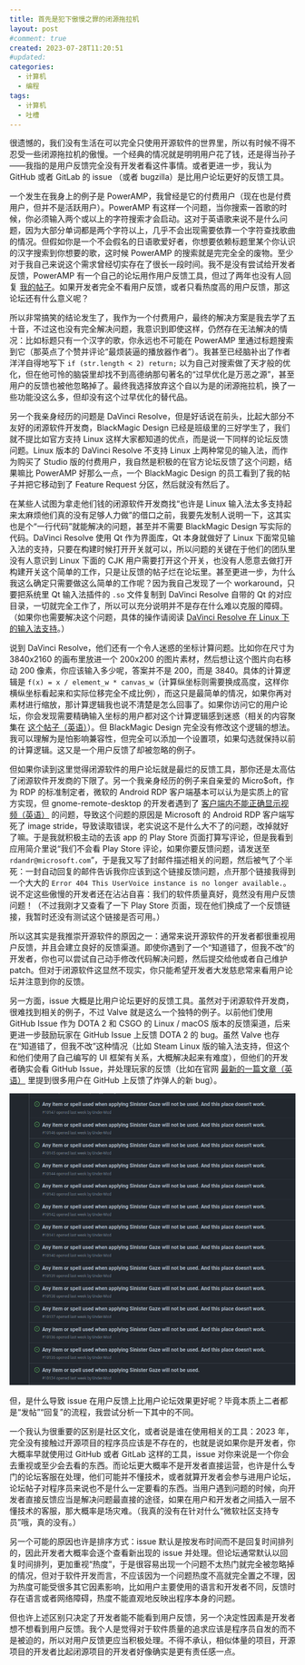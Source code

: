```yaml
---
title: 首先是犯下傲慢之罪的闭源拖拉机
layout: post
#comment: true
created: 2023-07-28T11:20:51
#updated: 
categories:
  - 计算机
  - 编程
tags:
  - 计算机
  - 吐槽
---
```

很遗憾的，我们没有生活在可以完全只使用开源软件的世界里，所以有时候不得不忍受一些闭源拖拉机的傲慢。一个经典的情况就是明明用户花了钱，还是得当孙子——我指的是用户反馈完全没有开发者看这件事情。或者更进一步，我认为 GitHub 或者 GitLab 的 issue （或者 bugzilla）是比用户论坛更好的反馈工具。

<!--more-->

一个发生在我身上的例子是 PowerAMP，我曾经是它的付费用户（现在也是付费用户，但并不是活跃用户）。PowerAMP 有这样一个问题，当你搜索一首歌的时候，你必须输入两个或以上的字符搜索才会启动。这对于英语歌来说不是什么问题，因为大部分单词都是两个字符以上，几乎不会出现需要依靠一个字符查找歌曲的情况。但假如你是一个不会假名的日语歌爱好者，你想要依赖标题里某个你认识的汉字搜索到你想要的歌，这时候 PowerAMP 的搜索就是完完全全的废物。至少对于我自己来说这个需求曾经切实存在了很长一段时间。我不是没有尝试给开发者反馈，PowerAMP 有一个自己的论坛用作用户反馈工具，但过了两年也没有人回复 [我的帖子](https://forum.powerampapp.com/topic/20907-start-searching-after-just-typing-1-character-instead-of-2/)。如果开发者完全不看用户反馈，或者只看热度高的用户反馈，那这论坛还有什么意义呢？

所以非常搞笑的结论发生了，我作为一个付费用户，最终的解决方案是我去学了五十音，不过这也没有完全解决问题，我意识到即使这样，仍然存在无法解决的情况：比如标题只有一个汉字的歌，你永远也不可能在 PowerAMP 里通过标题搜索到它（那英点了个赞并评论“最烦装逼的播放器作者”）。我甚至已经脑补出了作者洋洋自得地写下 `if (str.length < 2) return;` 以为自己对搜索做了天才般的优化，但在他可怜的脑袋里却找不到高德纳那句著名的“过早优化是万恶之源”，甚至用户的反馈也被他忽略掉了。最终我选择放弃这个自以为是的闭源拖拉机，换了一些功能没这么多，但却没有这个过早优化的替代品。

另一个我亲身经历的问题是 DaVinci Resolve，但是好话说在前头，比起大部分不友好的闭源软件开发商，BlackMagic
 Design 已经是班级里的三好学生了，我们就不提比如官方支持 Linux 这样大家都知道的优点，而是说一下同样的论坛反馈问题。Linux 版本的 DaVinci Resolve 不支持 Linux 上两种常见的输入法，而作为购买了 Studio 版的付费用户，我自然是积极的在官方论坛反馈了这个问题，结果嘛比 PowerAMP 好那么一点，一个 BlackMagic Design 的员工看到了我的帖子并把它移动到了 Feature Request 分区，然后就没有然后了。

在某些人试图为拿走他们钱的闭源软件开发商找“也许是 Linux 输入法太多支持起来太麻烦他们真的没有足够人力做”的借口之前，我要先发制人说明一下，这其实也是个“一行代码”就能解决的问题，甚至并不需要 BlackMagic Design 写实际的代码。DaVinci Resolve 使用 Qt 作为界面库，Qt 本身就做好了 Linux 下面常见输入法的支持，只要在构建时候打开开关就可以，所以问题的关键在于他们的团队里没有人意识到 Linux 下面的 CJK 用户需要打开这个开关，也没有人愿意去做打开构建开关这个简单的工作，只是让反馈的帖子烂在论坛里。甚至更进一步，为什么我这么确定只需要做这么简单的工作呢？因为我自己发现了一个 workaround，只要把系统里 Qt 输入法插件的 `.so` 文件复制到 DaVinci Resolve 自带的 Qt 的对应目录，一切就完全工作了，所以可以充分说明并不是存在什么难以克服的障碍。（如果你也需要解决这个问题，具体的操作请阅读 [DaVinci Resolve 在 Linux 下的输入法支持](../Input-Method-Support-for-DaVinci-Resolve-on-Linux/)。）

说到 DaVinci Resolve，他们还有一个令人迷惑的坐标计算问题。比如你在尺寸为 3840x2160 的画布里放进一个 200x200 的图片素材，然后想让这个图片向右移动 200 像素，你应该输入多少呢，答案并不是 200，而是 3840。具体的计算逻辑是 `f(x) = x / element_w * canvas_w`（计算纵坐标则需要换成高度，这样你横纵坐标看起来和实际位移完全不成比例），而这只是最简单的情况，如果你再对素材进行缩放，那计算逻辑我也说不清楚是怎么回事了。如果你访问它的用户论坛，你会发现需要精确输入坐标的用户都对这个计算逻辑感到迷惑（相关的内容聚集在 [这个帖子（英语）](https://forum.blackmagicdesign.com/viewtopic.php?f=21&t=166202&sid=be6eee42737d87cb59463a6f3f3069c0)）。但 BlackMagic Design 完全没有修改这个逻辑的想法。我可以理解为是怕影响兼容性，但完全可以添加一个设置项，如果勾选就保持以前的计算逻辑。这又是一个用户反馈了却被忽略的例子。

但如果你读到这里觉得闭源软件的用户论坛就是最烂的反馈工具，那你还是太高估了闭源软件开发商的下限了。另一个我亲身经历的例子来自亲爱的 Micro$oft，作为 RDP 的标准制定者，微软的 Android RDP 客户端基本可以认为是实质上的官方实现，但 gnome-remote-desktop 的开发者遇到了 [客户端内不能正确显示视频（英语）](https://gitlab.gnome.org/GNOME/gnome-remote-desktop/-/issues/99) 的问题，导致这个问题的原因是 Microsoft 的 Android RDP 客户端写死了 image stride，导致读取错误，老实说这不是什么大不了的问题，改掉就好了嘛。于是我就积极主动的去该 app 的 Play Store 页面打算写评论，但是我看到应用简介里说“我们不会看 Play Store 评论，如果你要反馈问题，请发送至 `rdandr@microsoft.com`”，于是我又写了封邮件描述相关的问题，然后被气了个半死：一封自动回复的邮件告诉我你应该到这个链接反馈问题，点开那个链接我得到一个大大的 `Error 404 This UserVoice instance is no longer available.`。说不定这些傲慢的开发者还在沾沾自喜：我们的软件质量真好，竟然没有用户反馈问题！（不过我刚才又查看了一下 Play Store 页面，现在他们换成了一个反馈链接，我暂时还没有测试这个链接是否可用。）

所以这其实是我推崇开源软件的原因之一：通常来说开源软件的开发者都很重视用户反馈，并且会建立良好的反馈渠道。即使你遇到了一个“知道错了，但我不改”的开发者，你也可以尝试自己动手修改代码解决问题，然后提交给他或者自己维护 patch。但对于闭源软件这显然不现实，你只能希望开发者大发慈悲常来看用户论坛并注意到你的反馈。

另一方面，issue 大概是比用户论坛更好的反馈工具。虽然对于闭源软件开发商，很难找到相关的例子，不过 Valve 就是这么一个独特的例子。以前他们使用 GitHub Issue 作为 DOTA 2 和 CSGO 的 Linux / macOS 版本的反馈渠道，后来更进一步鼓励玩家在 GitHub Issue 上反馈 DOTA 2 的 bug。虽然 Valve 也存在“知道错了，但我不改”这种情况（比如 Steam Linux 版的输入法支持，但这个和他们使用了自己编写的 UI 框架有关系，大概解决起来有难度），但他们的开发者确实会看 GitHub Issue，并处理玩家的反馈（比如在官网 [最新的一篇文章（英语）](https://www.dota2.com/newsentry/3640648066072340345) 里提到很多用户在 GitHub 上反馈了炸弹人的新 bug）。

<div class="center">
  <img alt="1.png" title="一位 DOTA 2 玩家正在学习使用 GitHub Issue……呃，这可能是个错误示范……" src="./1.png">
</div>

但，是什么导致 issue 在用户反馈上比用户论坛效果更好呢？毕竟本质上二者都是“发帖”“回复”的流程，我尝试分析一下其中的不同。

一个我认为很重要的区别是社区文化，或者说是谁在使用相关的工具：2023 年，完全没有接触过开源项目的程序员应该是不存在的，也就是说如果你是开发者，你大概率早就使用过 GitHub 或者 GitLab 这样的工具，issue 对你来说是一个你会去重视或至少会去看的东西。而论坛更大概率不是开发者直接运营，也许是什么专门的论坛客服在处理，他们可能并不懂技术，或者就算开发者会参与进用户论坛，论坛帖子对程序员来说也不是什么一定要看的东西。当用户遇到问题的时候，向开发者直接反馈应当是解决问题最直接的途径，如果在用户和开发者之间插入一层不懂技术的客服，那大概率是场灾难。（我真的没有在针对什么“微软社区支持专员”哦，真的没有。）

另一个可能的原因也许是排序方式：issue 默认是按发布时间而不是回复时间排列的，因此开发者大概率会逐个查看新出现的 issue 并处理。但论坛通常默认以回复时间排列，更加重视“热度”，于是很容易出现一个问题不太热门就完全被忽略掉的情况，但对于软件开发而言，不应该因为一个问题热度不高就完全置之不理，因为热度可能受很多其它因素影响，比如用户主要使用的语言和开发者不同，反馈时存在语言或者网络障碍，热度不能直观地反映出程序本身的问题。

但也许上述区别只决定了开发者能不能看到用户反馈，另一个决定性因素是开发者想不想看到用户反馈。我个人是觉得对于软件质量的追求应该是程序员自发的而不是被迫的，所以对用户反馈更应当积极处理。不得不承认，相似体量的项目，开源项目的开发者比起闭源项目的开发者好像确实是更有责任感一点。
